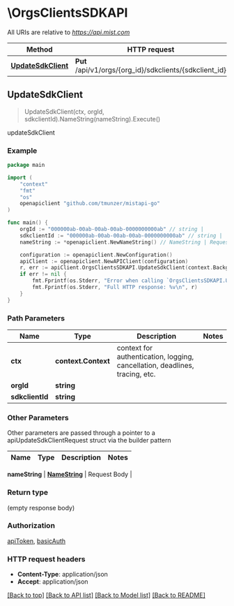 # \OrgsClientsSDKAPI

All URIs are relative to *https://api.mist.com*

Method | HTTP request | Description
------------- | ------------- | -------------
[**UpdateSdkClient**](OrgsClientsSDKAPI.md#UpdateSdkClient) | **Put** /api/v1/orgs/{org_id}/sdkclients/{sdkclient_id} | updateSdkClient



## UpdateSdkClient

> UpdateSdkClient(ctx, orgId, sdkclientId).NameString(nameString).Execute()

updateSdkClient



### Example

```go
package main

import (
	"context"
	"fmt"
	"os"
	openapiclient "github.com/tmunzer/mistapi-go"
)

func main() {
	orgId := "000000ab-00ab-00ab-00ab-0000000000ab" // string | 
	sdkclientId := "000000ab-00ab-00ab-00ab-0000000000ab" // string | 
	nameString := *openapiclient.NewNameString() // NameString | Request Body (optional)

	configuration := openapiclient.NewConfiguration()
	apiClient := openapiclient.NewAPIClient(configuration)
	r, err := apiClient.OrgsClientsSDKAPI.UpdateSdkClient(context.Background(), orgId, sdkclientId).NameString(nameString).Execute()
	if err != nil {
		fmt.Fprintf(os.Stderr, "Error when calling `OrgsClientsSDKAPI.UpdateSdkClient``: %v\n", err)
		fmt.Fprintf(os.Stderr, "Full HTTP response: %v\n", r)
	}
}
```

### Path Parameters


Name | Type | Description  | Notes
------------- | ------------- | ------------- | -------------
**ctx** | **context.Context** | context for authentication, logging, cancellation, deadlines, tracing, etc.
**orgId** | **string** |  | 
**sdkclientId** | **string** |  | 

### Other Parameters

Other parameters are passed through a pointer to a apiUpdateSdkClientRequest struct via the builder pattern


Name | Type | Description  | Notes
------------- | ------------- | ------------- | -------------


 **nameString** | [**NameString**](NameString.md) | Request Body | 

### Return type

 (empty response body)

### Authorization

[apiToken](../README.md#apiToken), [basicAuth](../README.md#basicAuth)

### HTTP request headers

- **Content-Type**: application/json
- **Accept**: application/json

[[Back to top]](#) [[Back to API list]](../README.md#documentation-for-api-endpoints)
[[Back to Model list]](../README.md#documentation-for-models)
[[Back to README]](../README.md)


